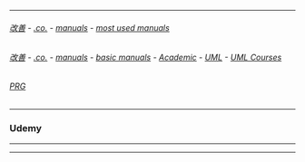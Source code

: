 
---

###### [改善](https://github.com/ttltrk/0C/blob/master/README.MD) - [.co.](https://github.com/ttltrk/PRG/blob/master/CODING.MD) - [manuals](https://github.com/ttltrk/PRG/blob/master/MAN.MD) - [most used manuals](https://github.com/ttltrk/PRG/blob/master/MUM.MD)

###### [改善](https://github.com/ttltrk/0C/blob/master/README.MD) - [.co.](https://github.com/ttltrk/PRG/blob/master/CODING.MD) - [manuals](https://github.com/ttltrk/PRG/blob/master/MAN.MD) - [basic manuals](https://github.com/ttltrk/PRG/blob/master/MANUALS.MD) - [Academic](https://github.com/ttltrk/ELSE/blob/master/UML/BUMM/BMU/BMU.MD) - [UML](https://github.com/ttltrk/ELSE/blob/master/UML/UML/UML.MD) - [UML Courses]()

###### [PRG](https://github.com/ttltrk/PRG)

---

### Udemy

---

---
